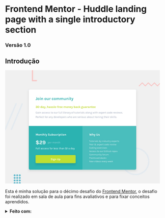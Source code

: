 # **Frontend Mentor - Huddle landing page with a single introductory section**

### Versão 1.0

## Introdução

![Preview](/design/desktop-preview.jpg)

 Esta é minha solução para o décimo desafio do [Frontend Mentor](https://www.frontendmentor.io/challenges/huddle-landing-page-with-a-single-introductory-section-B_2Wvxgi0), o desafio foi realizado em sala de aula para fins avaliativos e para fixar conceitos aprendidos.

 <Details>
    <Summary>
        <b> Feito com: </b>
    </Summary>
    <ul>
        <li> Semantic HTML5 markup </li>
        <li> Grid </li>
        <li> Flexbox </li>
        <li> Responsive Design </li>
    <ol>
 </Details>